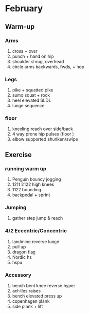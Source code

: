 # February

## Warm-up
### Arms
1. cross + over
1. punch + hand on hip
1. shoulder shrug, overhead
1. circle arms backwards, fwds, + hop
### Legs
1. pike + squatted pike
1. sumo squat + rock
1. heel elevated SLDL
1. lunge sequence
### floor
1. kneeling reach over side/back
1. 4 way prone hip pulses (floor )
1. elbow supported shuriken/swipe

## Exercise
### running warm up
1. Penguin bouncy jogging
1. 1211 2122 high knees
1. 1122 bounding
1. backpedal + sprint

### Jumping
1. gather step jump & reach


### 4/2 Eccentric/Concentric
1. landmine reverse lunge
1. pull up
1. dragon flag
1. Nordic hs
1. hspu

### Accessory

1. bench bent knee reverse hyper
1. achilles raises
1. bench elevated press up
1. copenhagen plank
1. side plank + lift